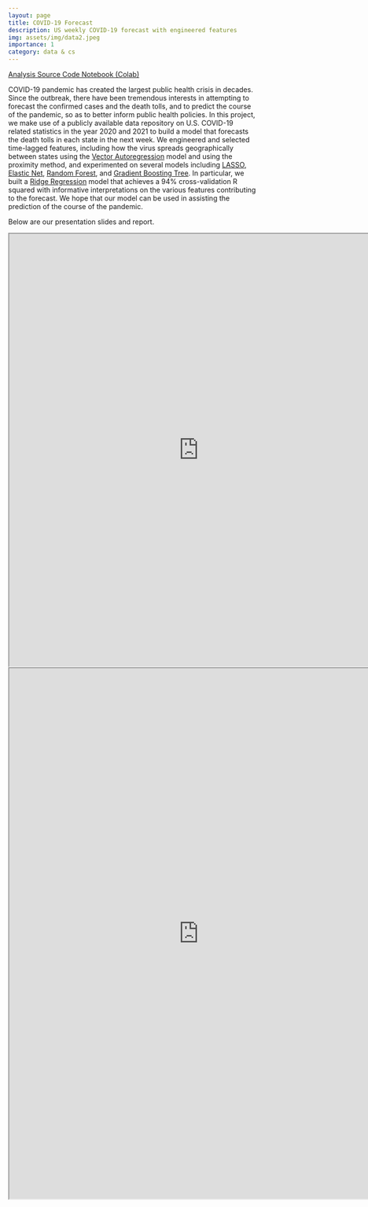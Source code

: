 ```yaml
---
layout: page
title: COVID-19 Forecast
description: US weekly COVID-19 forecast with engineered features
img: assets/img/data2.jpeg
importance: 1
category: data & cs
---
```


<a href="https://drive.google.com/file/d/1wpWON0dwaVlqmlYPqJD7YxrNC25m9Yyr/view?usp=sharing">Analysis Source Code Notebook (Colab)</a><br>

COVID-19 pandemic has created the largest public health crisis in decades. Since the outbreak, there have been tremendous interests in attempting to forecast the confirmed cases and the death tolls, and to predict the course of the pandemic, so as to better inform public health policies. In this project, we make use of a publicly available data repository on U.S. COVID-19 related statistics in the year 2020 and 2021 to build a model that forecasts the death tolls in each state in the next week. We engineered and selected time-lagged features, including how the virus spreads geographically between states using the <a href="https://en.wikipedia.org/wiki/Vector_autoregression">Vector Autoregression</a> model and using the proximity method, and experimented on several models including <a href="https://en.wikipedia.org/wiki/Lasso_(statistics)">LASSO</a>, <a href="https://en.wikipedia.org/wiki/Elastic_net_regularization">Elastic Net</a>, <a href="https://en.wikipedia.org/wiki/Random_forest">Random Forest</a>, and <a href="https://en.wikipedia.org/wiki/Gradient_boosting">Gradient Boosting Tree</a>. In particular, we built a <a href="https://en.wikipedia.org/wiki/Ridge_regression">Ridge Regression</a> model that achieves a 94% cross-validation R squared with informative interpretations on the various features contributing to the forecast. We hope that our model can be used in assisting the prediction of the course of the pandemic.

Below are our presentation slides and report.

<iframe src="https://drive.google.com/file/d/1hRw32r9eAWB699NSg-6j7Gh39EgA-iGD/preview" width="770" height="880" allow="autoplay"></iframe>
<br>
<iframe src="https://drive.google.com/file/d/10zHszJ6d3xaJ_h9k9kwiLxXHiDwRaYQp/preview" width="770" height="1080" allow="autoplay"></iframe>


